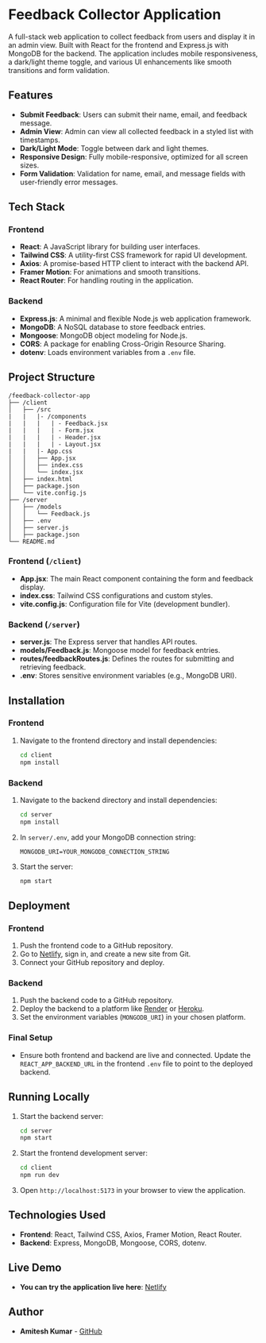 # Feedback Collector Application

A full-stack web application to collect feedback from users and display it in an admin view. Built with React for the frontend and Express.js with MongoDB for the backend. The application includes mobile responsiveness, a dark/light theme toggle, and various UI enhancements like smooth transitions and form validation.

## Features

- **Submit Feedback**: Users can submit their name, email, and feedback message.
- **Admin View**: Admin can view all collected feedback in a styled list with timestamps.
- **Dark/Light Mode**: Toggle between dark and light themes.
- **Responsive Design**: Fully mobile-responsive, optimized for all screen sizes.
- **Form Validation**: Validation for name, email, and message fields with user-friendly error messages.

## Tech Stack

### Frontend
- **React**: A JavaScript library for building user interfaces.
- **Tailwind CSS**: A utility-first CSS framework for rapid UI development.
- **Axios**: A promise-based HTTP client to interact with the backend API.
- **Framer Motion**: For animations and smooth transitions.
- **React Router**: For handling routing in the application.

### Backend
- **Express.js**: A minimal and flexible Node.js web application framework.
- **MongoDB**: A NoSQL database to store feedback entries.
- **Mongoose**: MongoDB object modeling for Node.js.
- **CORS**: A package for enabling Cross-Origin Resource Sharing.
- **dotenv**: Loads environment variables from a `.env` file.

## Project Structure

```
/feedback-collector-app
├── /client
│   ├── /src
|   |   |- /components
|   |   |   | - Feedback.jsx
|   |   |   | - Form.jsx
|   |   |   | - Header.jsx
|   |   |   | - Layout.jsx
|   |   |- App.css
│   │   ├── App.jsx
│   │   ├── index.css
│   │   └── index.jsx
│   ├── index.html
│   ├── package.json
│   └── vite.config.js
├── /server
│   ├── /models
│   │   └── Feedback.js
│   ├── .env
│   ├── server.js
│   ├── package.json
└── README.md
```

### Frontend (`/client`)

- **App.jsx**: The main React component containing the form and feedback display.
- **index.css**: Tailwind CSS configurations and custom styles.
- **vite.config.js**: Configuration file for Vite (development bundler).

### Backend (`/server`)

- **server.js**: The Express server that handles API routes.
- **models/Feedback.js**: Mongoose model for feedback entries.
- **routes/feedbackRoutes.js**: Defines the routes for submitting and retrieving feedback.
- **.env**: Stores sensitive environment variables (e.g., MongoDB URI).

## Installation

### Frontend

1. Navigate to the frontend directory and install dependencies:
   ```bash
   cd client
   npm install
   ```

### Backend

1. Navigate to the backend directory and install dependencies:
   ```bash
   cd server
   npm install
   ```

2. In `server/.env`, add your MongoDB connection string:
   ```env
   MONGODB_URI=YOUR_MONGODB_CONNECTION_STRING
   ```

3. Start the server:
   ```bash
   npm start
   ```

## Deployment

### Frontend

1. Push the frontend code to a GitHub repository.
2. Go to [Netlify](https://www.netlify.com/), sign in, and create a new site from Git.
3. Connect your GitHub repository and deploy.

### Backend

1. Push the backend code to a GitHub repository.
2. Deploy the backend to a platform like [Render](https://render.com/) or [Heroku](https://www.heroku.com/).
3. Set the environment variables (`MONGODB_URI`) in your chosen platform.

### Final Setup

- Ensure both frontend and backend are live and connected. Update the `REACT_APP_BACKEND_URL` in the frontend `.env` file to point to the deployed backend.

## Running Locally

1. Start the backend server:
   ```bash
   cd server
   npm start
   ```

2. Start the frontend development server:
   ```bash
   cd client
   npm run dev
   ```

3. Open `http://localhost:5173` in your browser to view the application.

## Technologies Used

- **Frontend**: React, Tailwind CSS, Axios, Framer Motion, React Router.
- **Backend**: Express, MongoDB, Mongoose, CORS, dotenv.

## Live Demo
- **You can try the application live here**: [Netlify](https://680bcb94c40a5c7cff44d551--sharefeedback.netlify.app/)

## Author

- **Amitesh Kumar** - [GitHub](https://github.com/Kumar-Amitesh)
```
